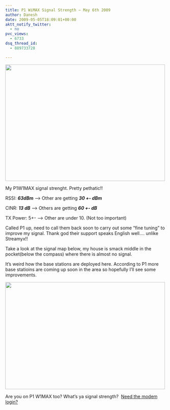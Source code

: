 ```yaml
---
title: P1 WiMAX Signal Strength – May 6th 2009
author: Danesh
date: 2009-05-05T18:09:01+00:00
aktt_notify_twitter:
  - no
pvc_views:
  - 6733
dsq_thread_id:
  - 889733728

---
```

[<img loading="lazy" class="alignnone" title="P1W1MAX Signal" src="http://farm4.static.flickr.com/3644/3505167778_7102762ac8.jpg" alt="" width="500" height="364" />][1]

My P1W1MAX signal strenght. Pretty pethatic!!

RSSI: **_63dBm_** &#8211;> Other are getting _**30 +- dBm**_

CINR: **_13 dB_** &#8211;> Others are getting _**60 +- dB**_

TX Power: 5+- &#8211;> Other are under 10. (Not too important)

Called P1 up, need to call them back soon to carry out some &#8220;fine tuning&#8221; to improve my signal. Thank god their support speaks English well&#8230;. unlike Streamyx!!

Take a look at the signal map below, my house is smack middle in the pocket(below the compass) where there is almost no signal.

It&#8217;s weird how the base stations are deployed here. According to P1 more base statioins are coming up soon in the area so hopefully I&#8217;ll see some improvements.

[<img loading="lazy" class="alignnone" title="P1W1MAX Signal Map" src="http://farm4.static.flickr.com/3125/3505193896_5b493a5ec1.jpg" alt="" width="500" height="335" />][2]

Are you on P1 W1MAX too? What&#8217;s ya signal strength?  [Need the modem login?][3]

 [1]: http://farm4.static.flickr.com/3644/3505167778_7102762ac8.jpg
 [2]: http://farm4.static.flickr.com/3125/3505193896_5b493a5ec1.jpg
 [3]: /posts/p1-w1max-ds300-modem-admin-password-revealed/